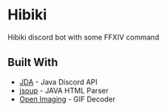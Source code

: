 # Hibiki
Hibiki discord bot with some FFXIV command

## Built With
* [JDA](https://github.com/DV8FromTheWorld/JDA) - Java Discord API
* [jsoup](https://jsoup.org/) - JAVA HTML Parser
* [Open Imaging](https://github.com/DhyanB/Open-Imaging) - GIF Decoder
